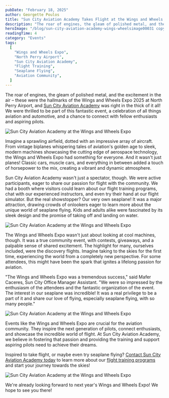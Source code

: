 ```yaml
---
pubDate: "February 18, 2025"
author: Georgette Poulos
title: "Sun City Aviation Academy Takes Flight at the Wings and Wheels Expo 2025"
description: "The roar of engines, the gleam of polished metal, and the excitement in the air – these were the hallmarks of the Wings and Wheels Expo 2025 at North Perry Airport, and Sun City Aviation Academy was right in the thick of it all!  We were thrilled to be part of this fantastic event, a celebration of all things aviation and automotive, and a chance to connect with fellow enthusiasts and aspiring pilots."
heroImage: "/blog/sun-city-aviation-academy-wings-wheelsimage00031 copy.jpeg"
readingTime: 4
category: "Events"
tags:
  [
    "Wings and Wheels Expo",
    "North Perry Airport",
    "Sun City Aviation Academy",
    "Flight Training",
    "Seaplane Flying",
    "Aviation Community",
  ]
---
```


The roar of engines, the gleam of polished metal, and the excitement in the air – these were the hallmarks of the Wings and Wheels Expo 2025 at North Perry Airport, and [Sun City Aviation Academy](/) was right in the thick of it all! We were thrilled to be part of this fantastic event, a celebration of all things aviation and automotive, and a chance to connect with fellow enthusiasts and aspiring pilots.

![Sun City Aviation Academy at the Wings and Wheels Expo](/blog/sun-city-aviation-academy-wings-wheelsimage00023.jpeg)

Imagine a sprawling airfield, dotted with an impressive array of aircraft. From vintage biplanes whispering tales of aviation's golden age to sleek, modern machines showcasing the cutting edge of aerospace technology, the Wings and Wheels Expo had something for everyone. And it wasn't just planes! Classic cars, muscle cars, and everything in between added a touch of horsepower to the mix, creating a vibrant and dynamic atmosphere.

Sun City Aviation Academy wasn't just a spectator, though. We were active participants, eager to share our passion for flight with the community. We had a booth where visitors could learn about our flight training programs, chat with our experienced instructors, and even try their hand at our flight simulator. But the real showstopper? Our very own seaplane! It was a major attraction, drawing crowds of onlookers eager to learn more about the unique world of seaplane flying. Kids and adults alike were fascinated by its sleek design and the promise of taking off and landing on water.

![Sun City Aviation Academy at the Wings and Wheels Expo](/blog/sun-city-aviation-academy-wings-wheelsimage00031.jpeg)

The Wings and Wheels Expo wasn't just about looking at cool machines, though. It was a true community event, with contests, giveaways, and a palpable sense of shared excitement. The highlight for many, ourselves included, were the discovery flights. Imagine taking to the skies for the first time, experiencing the world from a completely new perspective. For some attendees, this might have been the spark that ignites a lifelong passion for aviation.

"The Wings and Wheels Expo was a tremendous success," said Mafer Caceres, Sun City Office Manager Assistant. "We were so impressed by the enthusiasm of the attendees and the fantastic organization of the event. The interest in our seaplane was incredible! It was a real privilege to be a part of it and share our love of flying, especially seaplane flying, with so many people."

![Sun City Aviation Academy at the Wings and Wheels Expo](/blog/sun-city-aviation-academy-wings-wheelsimage00012.jpeg)

Events like the Wings and Wheels Expo are crucial for the aviation community. They inspire the next generation of pilots, connect enthusiasts, and showcase the incredible world of flight. At Sun City Aviation Academy, we believe in fostering that passion and providing the training and support aspiring pilots need to achieve their dreams.

Inspired to take flight, or maybe even try seaplane flying? [Contact Sun City Aviation Academy today](/contact) to learn more about our [flight training programs](/flight-training-pilot-programs) and start your journey towards the skies!

![Sun City Aviation Academy at the Wings and Wheels Expo](/blog/sun-city-aviation-academy-wings-wheelsimage00013.jpeg)

We're already looking forward to next year's Wings and Wheels Expo! We hope to see you there!
